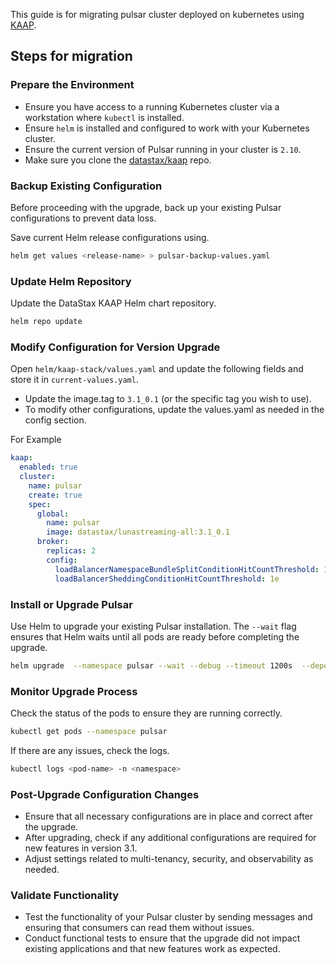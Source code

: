 <!--

    Licensed to the Apache Software Foundation (ASF) under one
    or more contributor license agreements.  See the NOTICE file
    distributed with this work for additional information
    regarding copyright ownership.  The ASF licenses this file
    to you under the Apache License, Version 2.0 (the
    "License"); you may not use this file except in compliance
    with the License.  You may obtain a copy of the License at

      http://www.apache.org/licenses/LICENSE-2.0

    Unless required by applicable law or agreed to in writing,
    software distributed under the License is distributed on an
    "AS IS" BASIS, WITHOUT WARRANTIES OR CONDITIONS OF ANY
    KIND, either express or implied.  See the License for the
    specific language governing permissions and limitations
    under the License.

-->

This guide is for migrating pulsar cluster deployed on kubernetes using [KAAP](https://github.com/datastax/kaap).

## Steps for migration

### Prepare the Environment

- Ensure you have access to a running Kubernetes cluster via a workstation where `kubectl` is installed.
- Ensure `helm` is installed and configured to work with your Kubernetes cluster.
- Ensure the current version of Pulsar running in your cluster is `2.10`.
- Make sure you clone the [datastax/kaap](https://github.com/datastax/kaap) repo.

### Backup Existing Configuration

Before proceeding with the upgrade, back up your existing Pulsar configurations to prevent data loss.

Save current Helm release configurations using.

```bash
helm get values <release-name> > pulsar-backup-values.yaml
```

### Update Helm Repository

Update the DataStax KAAP Helm chart repository.
```bash
helm repo update
```

### Modify Configuration for Version Upgrade

Open `helm/kaap-stack/values.yaml` and update the following fields and store it in `current-values.yaml`.

- Update the image.tag to `3.1_0.1` (or the specific tag you wish to use).
- To modify other configurations, update the values.yaml as needed in the
  config section.

For Example
```yaml
kaap:
  enabled: true
  cluster:
    name: pulsar
    create: true
    spec:
      global:
        name: pulsar
        image: datastax/lunastreaming-all:3.1_0.1
      broker:
        replicas: 2
        config:
          loadBalancerNamespaceBundleSplitConditionHitCountThreshold: 1
          loadBalancerSheddingConditionHitCountThreshold: 1e
```

### Install or Upgrade Pulsar

Use Helm to upgrade your existing Pulsar installation. The `--wait` flag ensures that Helm waits until all pods are ready
before completing the upgrade.

```bash
helm upgrade  --namespace pulsar --wait --debug --timeout 1200s  --dependency-update pulsar <kaap-repo-dir>/helm/kaap-stack --values <path-to-current-values.yaml>
```

### Monitor Upgrade Process

Check the status of the pods to ensure they are running correctly.
```bash
kubectl get pods --namespace pulsar
```
If there are any issues, check the logs.
```bash
kubectl logs <pod-name> -n <namespace>
```

### Post-Upgrade Configuration Changes

- Ensure that all necessary configurations are in place and correct after the upgrade.
- After upgrading, check if any additional configurations are required for new features in version 3.1.
- Adjust settings related to multi-tenancy, security, and observability as needed.


### Validate Functionality

- Test the functionality of your Pulsar cluster by sending messages and ensuring that consumers can read them without
  issues.
- Conduct functional tests to ensure that the upgrade did not impact existing applications and that new features work
  as expected.